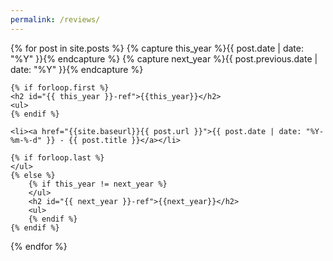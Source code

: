 ```yaml
---
permalink: /reviews/
---
```


<div>
{% for post in site.posts  %}
    {% capture this_year %}{{ post.date | date: "%Y" }}{% endcapture %}
    {% capture next_year %}{{ post.previous.date | date: "%Y" }}{% endcapture %}

    {% if forloop.first %}
    <h2 id="{{ this_year }}-ref">{{this_year}}</h2>
    <ul>
    {% endif %}

    <li><a href="{{site.baseurl}}{{ post.url }}">{{ post.date | date: "%Y-%m-%-d" }} - {{ post.title }}</a></li>

    {% if forloop.last %}
    </ul>
    {% else %}
        {% if this_year != next_year %}
        </ul>
        <h2 id="{{ next_year }}-ref">{{next_year}}</h2>
        <ul>
        {% endif %}
    {% endif %}
{% endfor %}
</div>
